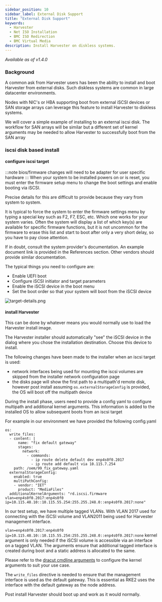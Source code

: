```yaml
---
sidebar_position: 10
sidebar_label: External Disk Support
title: "External Disk Support"
keywords:
  - Harvester
  - Net ISO Installation
  - BMC ISO Redirection
  - BMC Virtual Media
description: Install Harvester on diskless systems.
---
```



<head>
  <link rel="canonical" href="https://docs.harvesterhci.io/v1.4/install/external-disk-support"/>
</head>

_Available as of v1.4.0_

### Background
A common ask from Harvester users has been the ability to install and boot Harvester from external disks. Such diskless systems are common in large datacenter environments.

Nodes with NIC's or HBA supporting boot from external iSCSI devices or SAN storage arrays can leverage this feature to install Harvester to diskless systems.

We will cover a simple example of installing to an external iscsi disk. The workflow for SAN arrays will be similar but a different set of kernel arguments may be needed to allow Harvester to successfully boot from the SAN array

### iscsi disk based install

#### configure iscsi target
:::note
bios/firmware changes will need to be adapter for user specific hardware
:::
When your system to be installed powers on or is reset, you must enter the firmware setup menu to change the boot settings and enable booting via iSCSI.

Precise details for this are difficult to provide because they vary from system to system.

It is typical to force the system to enter the firmware settings menu by typing a special key such as F2, F7, ESC, etc. Which one works for your system varies. Often the system will display a list of which key(s) are available for specific firmware functions, but it is not uncommon for the firmware to erase this list and start to boot after only a very short delay, so you have to pay close attention.

If in doubt, consult the system provider's documentation. An example document link is provided in the References section. Other vendors should provide similar documentation.

The typical things you need to configure are:

* Enable UEFI boot
* Configure iSCSI initiator and target parameters
* Enable the iSCSI device in the boot menu
* Set the boot order so that your system will boot from the iSCSI device

![target-details.png](/img/v1.4/external-disk/target-details.png)

#### install Harvester
This can be done by whatever means you would normally use to load the Harvester install image.

The Harvester installer should automatically "see" the iSCSI device in the dialog where you chose the installation destination. Choose this device to install.

The following changes have been made to the installer when an iscsi target is used:
* network interfaces being used for mounting the iscsi volumes are skipped from the installer network configuration page
* the disks page will show the first path to a multipath'd remote disk, however post install assuming `os.externalStorageConfig` is provided, the OS will boot off the multipath device

During the install phase, users need to provide a config yaml to configure multipath and additional kernel arguments. This information is added to the installed OS to allow subsequent boots from an iscsi target

For example in our environment we have provided the following config.yaml

```
os:
  write_files:
  - content: |
      name: "fix default gateway"
      stages:
        network:
          - commands:
            - ip route delete default dev enp4s0f0.2017
            - ip route add default via 10.115.7.254
    path: /oem/99_fix_gateway.yaml
  externalStorageConfig:
    enabled: true
    multiPathConfig:
    - vendor: "IET"
      product: "MediaFiles"
  additionalKernelArguments: "rd.iscsi.firmware vlan=enp4s0f0.2017:enp4s0f0 ip=10.115.48.10::10.115.55.254:255.255.248.0::enp4s0f0.2017:none"
``` 

In our test setup, we have multiple tagged VLANs. With VLAN 2017 used for connecting with the iSCSI volume and VLAN2011 being used for Harvester management interface.

`vlan=enp4s0f0.2017:enp4s0f0 ip=10.115.48.10::10.115.55.254:255.255.248.0::enp4s0f0.2017:none` kernel argument is only needed if the iSCSI volume is accessible via an interface on a tagged VLAN. The arguments ensure that additional tagged interface is created during boot and a static address is allocated to the same.

Please refer to the [dracut cmdline arguments](https://manpages.opensuse.org/Tumbleweed/dracut/dracut.cmdline.7.en.html) to configure the kernel arguments to suit your use case.

The `write_files` directive is needed to ensure that the management interface is used as the default gateway. This is essential as RKE2 uses the interface with the default gateway as the node address. 

Post install Harvester should boot up and work as it would normally.